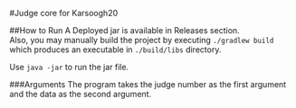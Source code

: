 #Judge core for Karsoogh20


##How to Run
A Deployed jar is available in Releases section.  
Also, you may manually build the project by executing
 `./gradlew build` which produces an executable 
 in `./build/libs` directory.

Use `java -jar` to run the jar file.

###Arguments
The program takes the judge number as the first argument and
the data as the second argument.